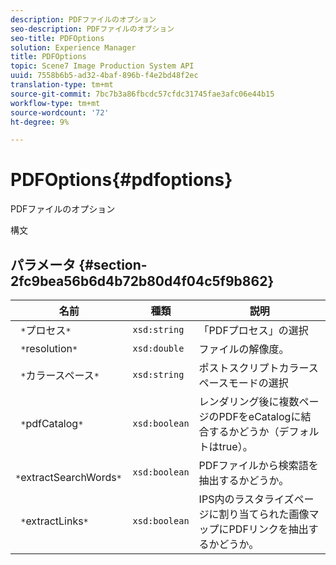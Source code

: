 ```yaml
---
description: PDFファイルのオプション
seo-description: PDFファイルのオプション
seo-title: PDFOptions
solution: Experience Manager
title: PDFOptions
topic: Scene7 Image Production System API
uuid: 7558b6b5-ad32-4baf-896b-f4e2bd48f2ec
translation-type: tm+mt
source-git-commit: 7bc7b3a86fbcdc57cfdc31745fae3afc06e44b15
workflow-type: tm+mt
source-wordcount: '72'
ht-degree: 9%

---
```



# PDFOptions{#pdfoptions}

PDFファイルのオプション

構文

## パラメータ {#section-2fc9bea56b6d4b72b80d4f04c5f9b862}

| 名前 | 種類 | 説明 |
|---|---|---|
| ` *`プロセス`*` | `xsd:string` | 「PDFプロセス」の選択 |
| ` *`resolution`*` | `xsd:double` | ファイルの解像度。 |
| ` *`カラースペース`*` | `xsd:string` | ポストスクリプトカラースペースモードの選択 |
| ` *`pdfCatalog`*` | `xsd:boolean` | レンダリング後に複数ページのPDFをeCatalogに結合するかどうか（デフォルトはtrue）。 |
| ` *`extractSearchWords`*` | `xsd:boolean` | PDFファイルから検索語を抽出するかどうか。 |
| ` *`extractLinks`*` | `xsd:boolean` | IPS内のラスタライズページに割り当てられた画像マップにPDFリンクを抽出するかどうか。 |

